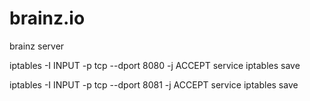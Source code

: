 brainz.io
=========

brainz server



iptables -I INPUT -p tcp --dport 8080 -j ACCEPT
service iptables save



iptables -I INPUT -p tcp --dport 8081 -j ACCEPT
service iptables save
